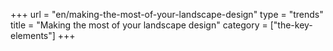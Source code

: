 +++
url = "en/making-the-most-of-your-landscape-design"
type = "trends"
title = "Making the most of your landscape design"
category = ["the-key-elements"]
+++